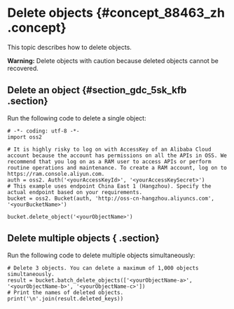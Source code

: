 # Delete objects {#concept_88463_zh .concept}

This topic describes how to delete objects.

**Warning:** Delete objects with caution because deleted objects cannot be recovered.

## Delete an object {#section_gdc_5sk_kfb .section}

Run the following code to delete a single object:

```language-python
# -*- coding: utf-8 -*-
import oss2

# It is highly risky to log on with AccessKey of an Alibaba Cloud account because the account has permissions on all the APIs in OSS. We recommend that you log on as a RAM user to access APIs or perform routine operations and maintenance. To create a RAM account, log on to https://ram.console.aliyun.com.
auth = oss2. Auth('<yourAccessKeyId>', '<yourAccessKeySecret>')
# This example uses endpoint China East 1 (Hangzhou). Specify the actual endpoint based on your requirements.
bucket = oss2. Bucket(auth, 'http://oss-cn-hangzhou.aliyuncs.com', '<yourBucketName>')

bucket.delete_object('<yourObjectName>')

```

## Delete multiple objects { .section}

Run the following code to delete multiple objects simultaneously:

```language-python
# Delete 3 objects. You can delete a maximum of 1,000 objects simultaneously.
result = bucket.batch_delete_objects(['<yourObjectName-a>', '<yourObjectName-b>', '<yourObjectName-c>'])
# Print the names of deleted objects.
print('\n'.join(result.deleted_keys))

```

